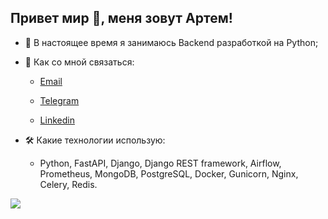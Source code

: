 ## Привет мир 👋, меня зовут Артем!

- 🐍 В настоящее время я занимаюсь Backend разработкой на Python;

- 📨 Как со мной связаться:

  - [Email](mailto:artem38skull@yandex.ru)

  - [Telegram](https://t.me/p_artyoms)
 
  - [Linkedin](https://www.linkedin.com/in/p-artyom/)

- 🛠 Какие технологии использую:

  - Python, FastAPI, Django, Django REST framework, Airflow, Prometheus, MongoDB, PostgreSQL, Docker, Gunicorn, Nginx, Celery, Redis.

![](https://komarev.com/ghpvc/?username=p-artyom)
